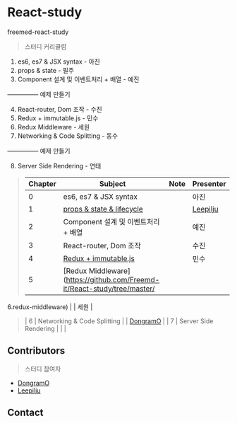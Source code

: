 # React-study
freemed-react-study

> 스터디 커리큘럼
1. es6, es7 & JSX syntax - 아진
2. props & state - 필주
3. Component 설계 및 이벤트처리 + 배열 - 예진

————— 예제 만들기

4. React-router, Dom 조작 - 수진
5. Redux + immutable.js - 민수
6. Redux Middleware - 세원
7. Networking & Code Splitting - 동수

————— 예제 만들기

8. Server Side Rendering - 연태


> | Chapter | Subject                                  | Note | Presenter                                |
> | ------- | ---------------------------------------- | ---- | ---------------------------------------- |
> | 0       | es6, es7 & JSX syntax                    |      | 아진 |
> | 1       | [props & state & lifecycle](https://github.com/Freemd-it/React-study/tree/master/2.props-state)|      | [Leepilju](https://github.com/Leepilju)|
> | 2       | Component 설계 및 이벤트처리 + 배열 |      | 예진|
> | 3       | React-router, Dom 조작 |      | 수진 |
> | 4       | [Redux + immutable.js](https://github.com/Freemd-it/React-study/tree/master/5.redux-immutable) |      | 민수 |
> | 5       | [Redux Middleware](https://github.com/Freemd-it/React-study/tree/master/
6.redux-middleware) |    | 세원 |
> | 6       |  Networking & Code Splitting |    | [DongramO](https://github.com/DongramO) |
> | 7       | Server Side Rendering |      |  |


## Contributors

> 스터디 참여자

* [DongramO](https://github.com/DongramO)
* [Leepilju](https://github.com/Leepilju)



## Contact
